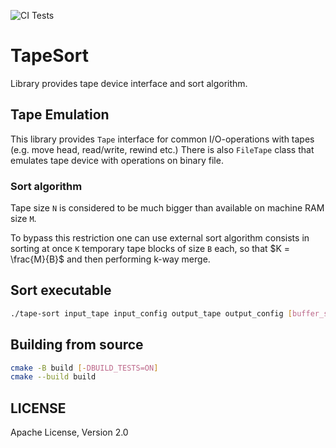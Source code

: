 ![CI Tests](https://github.com/achains/TapeSort/actions/workflows/unit-tests.yml/badge.svg)

# TapeSort 
Library provides tape device interface and sort algorithm.
## Tape Emulation
This library provides `Tape` interface for common I/O-operations with tapes 
(e.g. move head, read/write, rewind etc.)
There is also `FileTape` class that emulates tape device with operations on binary file. 
### Sort algorithm
Tape size `N` is considered to be much bigger than available on machine RAM size `M`.

To bypass this restriction one can use external sort algorithm consists in sorting at once `K` temporary tape blocks of size `B` each,
so that $K = \frac{M}{B}$ and then performing k-way merge.

## Sort executable
```bash
./tape-sort input_tape input_config output_tape output_config [buffer_size] [block_size] 
```

## Building from source
```bash
cmake -B build [-DBUILD_TESTS=ON]
cmake --build build 
```

## LICENSE
Apache License, Version 2.0

